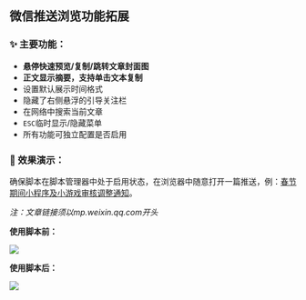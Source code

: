 ## 微信推送浏览功能拓展

### ✨ 主要功能：

* **悬停快速预览/复制/跳转文章封面图**
* **正文显示摘要，支持单击文本复制**
* 设置默认展示时间格式
* 隐藏了右侧悬浮的引导关注栏
* 在网络中搜索当前文章
* `ESC`临时显示/隐藏菜单
* 所有功能可独立配置是否启用

### 🔨 效果演示：

确保脚本在脚本管理器中处于启用状态，在浏览器中随意打开一篇推送，例：[春节期间小程序及小游戏审核调整通知](https://mp.weixin.qq.com/s/SuBSIEg13yhOYQoZFiL_iQ)。

*注：文章链接须以mp.weixin.qq.com开头*

**使用脚本前：**

![](https://s3.bmp.ovh/imgs/2022/06/11/87a75c07a9063f1f.png)

**使用脚本后：**

![](https://s3.bmp.ovh/imgs/2022/06/03/1395ea6e93c7bc09.png)
